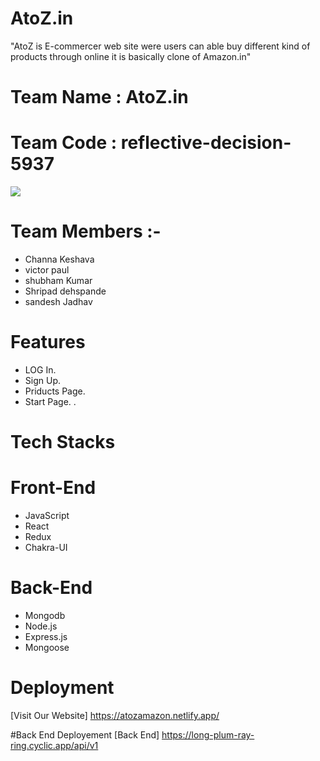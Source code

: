 # AtoZ.in
 "AtoZ is E-commercer web site were users can able buy different  kind of products through online
 it is basically clone of  Amazon.in"
# Team Name : AtoZ.in
# Team Code : reflective-decision-5937


<img src="https://i.imgur.com/w3NzfPt.png"/>

# Team Members :-
* Channa Keshava
* victor paul
* shubham Kumar
* Shripad dehspande
* sandesh Jadhav


# Features
* LOG In.
* Sign Up.
* Priducts Page.
* Start Page. .
 # Tech Stacks
 # Front-End
 * JavaScript
 * React 
 * Redux
 * Chakra-UI
 # Back-End
 * Mongodb
 * Node.js
 * Express.js
 * Mongoose
 
# Deployment 
[Visit Our Website] https://atozamazon.netlify.app/

#Back End Deployement
[Back End] https://long-plum-ray-ring.cyclic.app/api/v1






